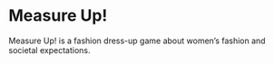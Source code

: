 # Measure Up!
Measure Up! is a fashion dress-up game about women’s fashion and societal expectations.
